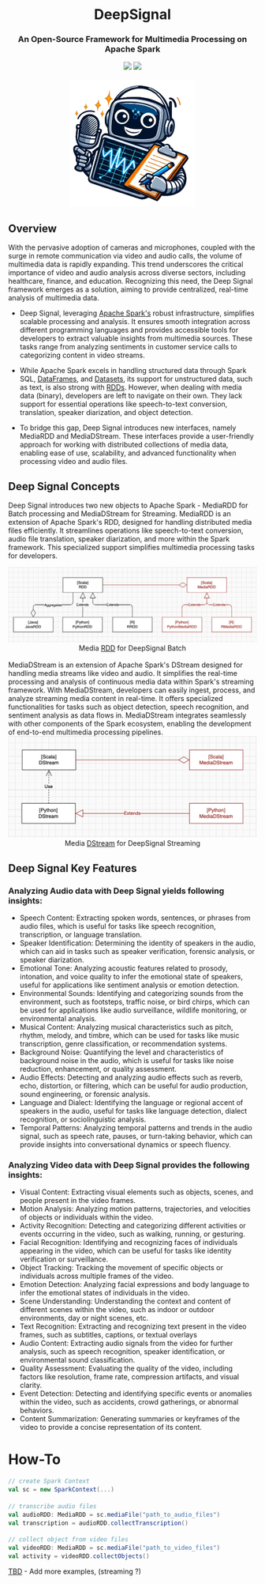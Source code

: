 <div align="center">
<h1 align="center"> DeepSignal </h1> 
<h3>An Open-Source Framework for Multimedia Processing on Apache Spark</br></h3>
<img src="https://img.shields.io/badge/Progress-1%25-red"> <img src="https://img.shields.io/badge/Feedback-Welcome-green">
</br>
</br>
<kbd>
<img src="/docs/images/deep-signal.png" width="256px"> 
</kbd>
</div>


## Overview
With the pervasive adoption of cameras and microphones, coupled with the surge in remote communication via video and audio calls, the volume of multimedia data is rapidly expanding. This trend underscores the critical importance of video and audio analysis across diverse sectors, including healthcare, finance, and education. Recognizing this need, the Deep Signal framework emerges as a solution, aiming to provide centralized, real-time analysis of multimedia data. 

- Deep Signal, leveraging [Apache Spark's](https://spark.apache.org/) robust infrastructure, simplifies scalable processing and analysis. It ensures smooth integration across different programming languages and provides accessible tools for developers to extract valuable insights from multimedia sources. These tasks range from analyzing sentiments in customer service calls to categorizing content in video streams.

- While Apache Spark excels in handling structured data through Spark SQL, [DataFrames](https://github.com/apache/spark/blob/master/python/pyspark/sql/dataframe.py), and [Datasets](https://github.com/apache/spark/blob/master/sql/core/src/main/scala/org/apache/spark/sql/Dataset.scala), its support for unstructured data, such as text, is also strong with [RDDs](https://github.com/apache/spark/blob/master/core/src/main/scala/org/apache/spark/rdd/RDD.scala). However, when dealing with media data (binary), developers are left to navigate on their own. They lack support for essential operations like speech-to-text conversion, translation, speaker diarization, and object detection.

- To bridge this gap, Deep Signal introduces new interfaces, namely MediaRDD and MediaDStream. These interfaces provide a user-friendly approach for working with distributed collections of media data, enabling ease of use, scalability, and advanced functionality when processing video and audio files.


## Deep Signal Concepts
Deep Signal introduces two new objects to Apache Spark - MediaRDD for Batch processing and MediaDStream for Streaming. MediaRDD is an extension of Apache Spark's RDD, designed for handling distributed media files efficiently. It streamlines operations like speech-to-text conversion, audio file translation, speaker diarization, and more within the Spark framework. This specialized support simplifies multimedia processing tasks for developers.
<div align="center">
<img src="/docs/images/RDD.png"> 
<div>Media <a href="https://spark.apache.org/docs/latest/rdd-programming-guide.html">RDD</a> for DeepSignal Batch</div>
</div><br/>
MediaDStream is an extension of Apache Spark's DStream designed for handling media streams like video and audio. It simplifies the real-time processing and analysis of continuous media data within Spark's streaming framework. With MediaDStream, developers can easily ingest, process, and analyze streaming media content in real-time. It offers specialized functionalities for tasks such as object detection, speech recognition, and sentiment analysis as data flows in. MediaDStream integrates seamlessly with other components of the Spark ecosystem, enabling the development of end-to-end multimedia processing pipelines.
<div align="center">
<img src="/docs/images/Dstream.png"> 
<div>Media <a href="https://spark.apache.org/docs/latest/streaming-programming-guide.html">DStream</a> for DeepSignal Streaming</div>
</div>

## Deep Signal Key Features

### Analyzing Audio data with Deep Signal yields following insights:
- Speech Content: Extracting spoken words, sentences, or phrases from audio files, which is useful for tasks like speech recognition, transcription, or language translation.
- Speaker Identification: Determining the identity of speakers in the audio, which can aid in tasks such as speaker verification, forensic analysis, or speaker diarization.
- Emotional Tone: Analyzing acoustic features related to prosody, intonation, and voice quality to infer the emotional state of speakers, useful for applications like sentiment analysis or emotion detection.
- Environmental Sounds: Identifying and categorizing sounds from the environment, such as footsteps, traffic noise, or bird chirps, which can be used for applications like audio surveillance, wildlife monitoring, or environmental analysis.
- Musical Content: Analyzing musical characteristics such as pitch, rhythm, melody, and timbre, which can be used for tasks like music transcription, genre classification, or recommendation systems.
- Background Noise: Quantifying the level and characteristics of background noise in the audio, which is useful for tasks like noise reduction, enhancement, or quality assessment.
- Audio Effects: Detecting and analyzing audio effects such as reverb, echo, distortion, or filtering, which can be useful for audio production, sound engineering, or forensic analysis.
- Language and Dialect: Identifying the language or regional accent of speakers in the audio, useful for tasks like language detection, dialect recognition, or sociolinguistic analysis.
- Temporal Patterns: Analyzing temporal patterns and trends in the audio signal, such as speech rate, pauses, or turn-taking behavior, which can provide insights into conversational dynamics or speech fluency.

### Analyzing Video data with Deep Signal provides the following insights:
- Visual Content: Extracting visual elements such as objects, scenes, and people present in the video frames.
- Motion Analysis: Analyzing motion patterns, trajectories, and velocities of objects or individuals within the video.
- Activity Recognition: Detecting and categorizing different activities or events occurring in the video, such as walking, running, or gesturing.
- Facial Recognition: Identifying and recognizing faces of individuals appearing in the video, which can be useful for tasks like identity verification or surveillance.
- Object Tracking: Tracking the movement of specific objects or individuals across multiple frames of the video.
- Emotion Detection: Analyzing facial expressions and body language to infer the emotional states of individuals in the video.
- Scene Understanding: Understanding the context and content of different scenes within the video, such as indoor or outdoor environments, day or night scenes, etc.
- Text Recognition: Extracting and recognizing text present in the video frames, such as subtitles, captions, or textual overlays
- Audio Content: Extracting audio signals from the video for further analysis, such as speech recognition, speaker identification, or environmental sound classification.
- Quality Assessment: Evaluating the quality of the video, including factors like resolution, frame rate, compression artifacts, and visual clarity.
- Event Detection: Detecting and identifying specific events or anomalies within the video, such as accidents, crowd gatherings, or abnormal behaviors.
- Content Summarization: Generating summaries or keyframes of the video to provide a concise representation of its content.

# How-To
```scala
// create Spark Context
val sc = new SparkContext(...)

// transcribe audio files
val audioRDD: MediaRDD = sc.mediaFile("path_to_audio_files")
val transcription = audioRDD.collectTranscription()

// collect object from video files
val videoRDD: MediaRDD = sc.mediaFile("path_to_video_files")
val activity = videoRDD.collectObjects()
```
[TBD]() - Add more examples, (streaming ?)







